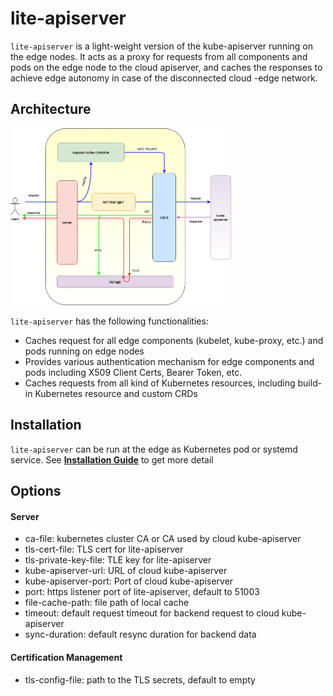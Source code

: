 # lite-apiserver

`lite-apiserver` is a light-weight version of the kube-apiserver running on the edge nodes. It acts as a proxy for requests from all components and pods on the edge node to the cloud apiserver, and caches the responses to achieve edge autonomy in case of the disconnected cloud -edge network.

## Architecture
<div align="left">
  <img src="../img/lite-apiserver.png" width=70% title="lite-apiserver Architecture">
</div>

`lite-apiserver` has the following functionalities:
- Caches request for all edge components (kubelet, kube-proxy, etc.) and pods running on edge nodes
- Provides various authentication mechanism for edge components and pods including X509 Client Certs, Bearer Token, etc.
- Caches requests from all kind of Kubernetes resources, including build-in Kubernetes resource and custom CRDs

## Installation
`lite-apiserver` can be run at the edge as Kubernetes pod or systemd service. See [**Installation Guide**]() to get more detail

## Options

#### Server
- ca-file: kubernetes cluster CA or CA used by cloud kube-apiserver
- tls-cert-file: TLS cert for lite-apiserver
- tls-private-key-file: TLE key for lite-apiserver
- kube-apiserver-url: URL of cloud kube-apiserver
- kube-apiserver-port: Port of cloud kube-apiserver
- port: https listener port of lite-apiserver, default to 51003
- file-cache-path: file path of local cache
- timeout: default request timeout for backend request to cloud kube-apiserver
- sync-duration: default resync duration for backend data

#### Certification Management
- tls-config-file: path to the TLS secrets, default to empty
